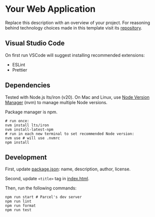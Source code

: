 # Your Web Application
Replace this description with an overview of your project. For reasoning behind
technology choices made in this template visit its
[repository](https://github.com/hidarikani/comprehensive-react-template).

## Visual Studio Code
On first run VSCode will suggest installing recommended extensions:
- ESLint
- Prettier

## Dependencies
Tested with Node.js lts/iron (v20). On Mac and Linux, use
[Node Version Manager](https://github.com/nvm-sh/nvm) (nvm) to manage multiple
Node versions.

Package manager is npm.

```shell
# run once:
nvm install lts/iron
nvm install-latest-npm
# run in each new terminal to set recommended Node version:
nvm use # will use .nvmrc
npm install
```
## Development
First, update [package.json](package.json): name, description, author, license.

Second, update `<title>` tag in [index.html](src/index.html).

Then, run the following commands:

```shell
npm run start # Parcel's dev server
npm run lint
npm run format
npm run test
```